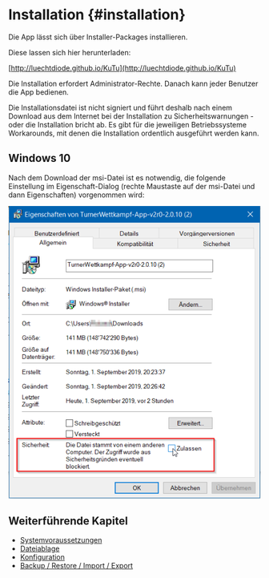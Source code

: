 # Installation {#installation}

Die App lässt sich über Installer-Packages installieren.

Diese lassen sich hier herunterladen:

[http://luechtdiode.github.io/KuTu](http://luechtdiode.github.io/KuTu)

Die Installation erfordert Administrator-Rechte. Danach kann jeder Benutzer die App bedienen.

Die Installationsdatei ist nicht signiert und führt deshalb nach einem Download aus dem Internet bei der Installation zu Sicherheitswarnungen - oder die Installation bricht ab.
Es gibt für die jeweiligen Betriebssysteme Workarounds, mit denen die Installation ordentlich ausgeführt werden kann.

## Windows 10

Nach dem Download der msi-Datei ist es notwendig, die folgende Einstellung im Eigenschaft-Dialog (rechte Maustaste auf der msi-Datei und dann Eigenschaften) vorgenommen wird: 

![](/assets/msi-wont-install-issue.png)


## Weiterführende Kapitel

* [Systemvoraussetzungen](systemvoraussetzungen.md)
* [Dateiablage](dateiablage.md)
* [Konfiguration](konfiguration.md)
* [Backup / Restore / Import / Export](backup__restore__import__export.md)
